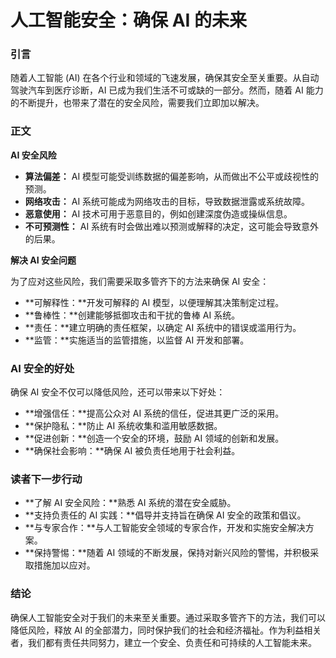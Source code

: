 # 人工智能安全：确保 AI 的未来

### 引言

随着人工智能 (AI) 在各个行业和领域的飞速发展，确保其安全至关重要。从自动驾驶汽车到医疗诊断，AI 已成为我们生活不可或缺的一部分。然而，随着 AI 能力的不断提升，也带来了潜在的安全风险，需要我们立即加以解决。

### 正文

**AI 安全风险**

* **算法偏差：** AI 模型可能受训练数据的偏差影响，从而做出不公平或歧视性的预测。
* **网络攻击：** AI 系统可能成为网络攻击的目标，导致数据泄露或系统故障。
* **恶意使用：** AI 技术可用于恶意目的，例如创建深度伪造或操纵信息。
* **不可预测性：** AI 系统有时会做出难以预测或解释的决定，这可能会导致意外的后果。

**解决 AI 安全问题**

为了应对这些风险，我们需要采取多管齐下的方法来确保 AI 安全：

* **可解释性：**开发可解释的 AI 模型，以便理解其决策制定过程。
* **鲁棒性：**创建能够抵御攻击和干扰的鲁棒 AI 系统。
* **责任：**建立明确的责任框架，以确定 AI 系统中的错误或滥用行为。
* **监管：**实施适当的监管措施，以监督 AI 开发和部署。

### AI 安全的好处

确保 AI 安全不仅可以降低风险，还可以带来以下好处：

* **增强信任：**提高公众对 AI 系统的信任，促进其更广泛的采用。
* **保护隐私：**防止 AI 系统收集和滥用敏感数据。
* **促进创新：**创造一个安全的环境，鼓励 AI 领域的创新和发展。
* **确保社会影响：**确保 AI 被负责任地用于社会利益。

### 读者下一步行动

* **了解 AI 安全风险：**熟悉 AI 系统的潜在安全威胁。
* **支持负责任的 AI 实践：**倡导并支持旨在确保 AI 安全的政策和倡议。
* **与专家合作：**与人工智能安全领域的专家合作，开发和实施安全解决方案。
* **保持警惕：**随着 AI 领域的不断发展，保持对新兴风险的警惕，并积极采取措施加以应对。

### 结论

确保人工智能安全对于我们的未来至关重要。通过采取多管齐下的方法，我们可以降低风险，释放 AI 的全部潜力，同时保护我们的社会和经济福祉。作为利益相关者，我们都有责任共同努力，建立一个安全、负责任和可持续的人工智能未来。
